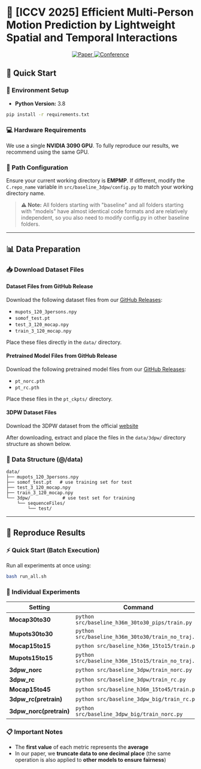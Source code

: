 # 🚀 [ICCV 2025] Efficient Multi-Person Motion Prediction by Lightweight Spatial and Temporal Interactions

<p align="center">
  <a href="https://arxiv.org/abs/2507.09446">
    <img src="https://img.shields.io/badge/Paper-arXiv-red" alt="Paper">
  </a>
  <a href="https://iccv2025.thecvf.com/">
    <img src="https://img.shields.io/badge/Conference-ICCV%202025-blue" alt="Conference">
  </a>
</p>

## 🎯 Quick Start

### 🔧 Environment Setup
- **Python Version:** 3.8
```bash
pip install -r requirements.txt
```

### 💻 Hardware Requirements
We use a single **NVIDIA 3090 GPU**. To fully reproduce our results, we recommend using the same GPU.

### 📁 Path Configuration
Ensure your current working directory is **EMPMP**. If different, modify the `C.repo_name` variable in `src/baseline_3dpw/config.py` to match your working directory name. 

> **⚠️ Note:** All folders starting with "baseline" and all folders starting with "models" have almost identical code formats and are relatively independent, so you also need to modify config.py in other baseline folders.

---

## 📊 Data Preparation

### 📥 Download Dataset Files

#### Dataset Files from GitHub Release
Download the following dataset files from our [GitHub Releases](../../releases):
- `mupots_120_3persons.npy`
- `somof_test.pt` 
- `test_3_120_mocap.npy`
- `train_3_120_mocap.npy`

Place these files directly in the `data/` directory.

#### Pretrained Model Files from GitHub Release
Download the following pretrained model files from our [GitHub Releases](../../releases):
- `pt_norc.pth`
- `pt_rc.pth`

Place these files in the `pt_ckpts/` directory.

#### 3DPW Dataset Files
Download the 3DPW dataset from the official [website](https://virtualhumans.mpi-inf.mpg.de/3DPW/)

After downloading, extract and place the files in the `data/3dpw/` directory structure as shown below.

### 📂 Data Structure (@/data)

```
data/
├── mupots_120_3persons.npy        
├── somof_test.pt   # use training set for test               
├── test_3_120_mocap.npy          
├── train_3_120_mocap.npy         
└── 3dpw/            # use test set for training             
    └── sequenceFiles/
        └── test/
```
---

## 🔬 Reproduce Results

### ⚡ Quick Start (Batch Execution)
Run all experiments at once using:
```bash
bash run_all.sh
```

### 🧪 Individual Experiments

| **Setting** | **Command** |
|-------------|-------------|
| **Mocap30to30** | `python src/baseline_h36m_30to30_pips/train.py` |
| **Mupots30to30** | `python src/baseline_h36m_30to30/train_no_traj.py` |
| **Mocap15to15** | `python src/baseline_h36m_15to15/train.py` |
| **Mupots15to15** | `python src/baseline_h36m_15to15/train_no_traj.py` |
| **3dpw_norc** | `python src/baseline_3dpw/train_norc.py` |
| **3dpw_rc** | `python src/baseline_3dpw/train_rc.py` |
| **Mocap15to45** | `python src/baseline_h36m_15to45/train.py` |
| **3dpw_rc(pretrain)** | `python src/baseline_3dpw_big/train_rc.py` |
| **3dpw_norc(pretrain)** | `python src/baseline_3dpw_big/train_norc.py` |

### 📋 Important Notes
- The **first value** of each metric represents the **average**
- In our paper, we **truncate data to one decimal place** (the same operation is also applied to **other models to ensure fairness**)


